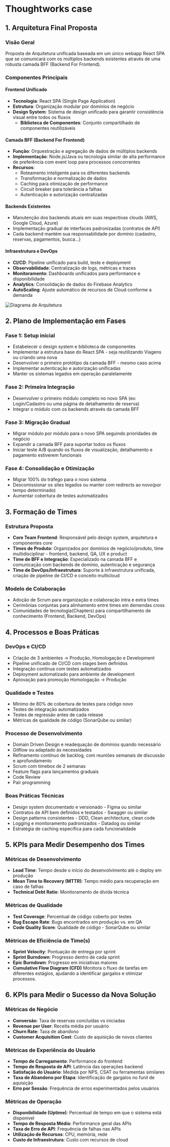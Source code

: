# Thoughtworks case

## 1. Arquitetura Final Proposta

### Visão Geral
Proposta de Arquitetura unificada baseada em um único webapp React SPA que se comunicará com os múltiplos backends existentes através de uma robusta camada BFF (Backend For Frontend).

### Componentes Principais

#### Frontend Unificado
- **Tecnologia**: React SPA (Single Page Application)
- **Estrutura**: Organização modular por domínios de negócio
- **Design System**: Sistema de design unificado para garantir consistência visual entre todos os fluxos
  - **Biblioteca de Componentes**: Conjunto compartilhado de componentes reutilizáveis

#### Camada BFF (Backend For Frontend)
- **Função**: Orquestração e agregação de dados de múltiplos backends
- **Implementação**: Node.js/Java ou tecnologia similar de alta performance de preferência com event loop para processos concorrentes
- **Recursos**:
  - Roteamento inteligente para os diferentes backends
  - Transformação e normalização de dados
  - Caching para otimização de performance
  - Circuit breaker para tolerância a falhas
  - Autenticação e autorização centralizadas

#### Backends Existentes
- Manutenção dos backends atuais em suas respectivas clouds (AWS, Google Cloud, Azure)
- Implementação gradual de interfaces padronizadas (contratos de API)
- Cada backend mantém sua responsabilidade por domínio (cadastro, reservas, pagamentos, busca...)

#### Infraestrutura e DevOps
- **CI/CD**: Pipeline unificado para build, teste e deployment
- **Observabilidade**: Centralização de logs, métricas e traces
- **Monitoramento**: Dashboards unificados para performance e disponibilidade
- **Analytics**: Consolidação de dados do Firebase Analytics
- **AutoScaling**: Ajuste automático de recursos de Cloud conforme a demanda

![Diagrama de Arquitetura](/thought_arch.png)

## 2. Plano de Implementação em Fases

### Fase 1: Setup inicial
- Estabelecer o design system e biblioteca de componentes
- Implementar a estrutura base do React SPA - seja reutilizando Viagens ou criando uma nova
- Desenvolver o primeiro protótipo da camada BFF - mesmo caso acima
- Implementar autenticação e autorização unificadas
- Manter os sistemas legados em operação paralelamente

### Fase 2: Primeira Integração
- Desenvolver o primeiro módulo completo no novo SPA (ex: Login/Cadastro ou uma página de detalhamento de reserva)
- Integrar o módulo com os backends através da camada BFF

### Fase 3: Migração Gradual
- Migrar módulo por módulo para o novo SPA seguindo prioridades de negócio
- Expandir a camada BFF para suportar todos os fluxos
- Iniciar teste A/B quando os fluxos de visualização, detalhamento e pagamento estiverem funcionais

### Fase 4: Consolidação e Otimização
- Migrar 100% do tráfego para o novo sistema
- Descomissionar os sites legados ou manter com redirects ao novo(por tempo determinado)
- Aumentar cobertura de testes automatizados

## 3. Formação de Times

### Estrutura Proposta
- **Core Team Frontend**: Responsável pelo design system, arquitetura e componentes core
- **Times de Produto**: Organizados por domínios de negócio/produto, time multidisciplinar - frontend, backend, QA, UX e product
- **Time de BFF e Integração**: Especializado na camada BFF e comunicação com backends de domínio, autenticação e segurança
- **Time de DevOps/Infraestrutura**: Suporte à infraestrutura unificada, criação de pipeline de CI/CD e conceito multicloud

### Modelo de Colaboração
- Adoção de Scrum para organização e colaboração intra e extra times
- Cerimônias conjuntas para alinhamento entre times em demendas cross
- Comunidades de tecnologia(Chapters) para compartilhamento de conhecimento (Frontend, Backend, DevOps)

## 4. Processos e Boas Práticas

### DevOps e CI/CD
- Criação de 3 ambientes -> Produção, Homologação e Development
- Pipeline unificado de CI/CD com stages bem definidos
- Integração contínua com testes automatizados
- Deployment automatizado para ambiente de development
- Aprovação para promoção Homologação -> Produção

### Qualidade e Testes
- Mínimo de 80% de cobertura de testes para código novo
- Testes de integração automatizados
- Testes de regressão antes de cada release
- Métricas de qualidade de código (SonarQube ou similar)

### Processo de Desenvolvimento
- Domain Driven Design e readequação de domínios quando necessário
- Gitflow ou adaptado às necessidades
- Refinamento contínuo de backlog, com reuniões semanais de discussão e aprofundamento
- Scrum com timebox de 2 semanas
- Feature flags para lançamentos graduais
- Code Review
- Pair programming

### Boas Práticas Técnicas
- Design system documentado e versionado - Figma ou similar
- Contratos de API bem definidos e testados - Swagger ou similar
- Design patterns consistentes - DDD, Clean architecture, clean code
- Logging e monitoramento padronizados - Datadog ou similar
- Estratégia de caching específica para cada funcionalidade

## 5. KPIs para Medir Desempenho dos Times

### Métricas de Desenvolvimento
- **Lead Time**: Tempo desde o início do desenvolvimento até o deploy em produção
- **Mean Time to Recovery (MTTR)**: Tempo médio para recuperação em caso de falhas
- **Technical Debt Ratio**: Monitoramento de dívida técnica

### Métricas de Qualidade
- **Test Coverage**: Percentual de código coberto por testes
- **Bug Escape Rate**: Bugs encontrados em produção vs. em QA
- **Code Quality Score**: Qualidade de código - SonarQube ou similar

### Métricas de Eficiência de Time(s)
- **Sprint Velocity**: Pontuação de entrega por sprint
- **Sprint Burndown**: Progresso dentro de cada sprint
- **Epic Burndown**: Progresso em iniciativas maiores
- **Cumulative Flow Diagram (CFD)** Monitora o fluxo de tarefas em diferentes estágios, ajudando a identificar gargalos e otimizar processos.

## 6. KPIs para Medir o Sucesso da Nova Solução

### Métricas de Negócio
- **Conversão**: Taxa de reservas concluídas vs iniciadas
- **Revenue per User**: Receita média por usuário
- **Churn Rate**: Taxa de abandono
- **Customer Acquisition Cost**: Custo de aquisição de novos clientes

### Métricas de Experiência do Usuário
- **Tempo de Carregamento**: Performance do frontend
- **Tempo de Resposta de API**: Latência das operações backend
- **Satisfação do Usuário**: Medida por NPS, CSAT ou ferramentas similares
- **Taxa de Abandono por Etapa**: Identificação de gargalos no funil de aquisição
- **Erro por Sessão**: Frequência de erros experimentados pelos usuários

### Métricas de Operação
- **Disponibilidade (Uptime)**: Percentual de tempo em que o sistema está disponível
- **Tempo de Resposta Médio**: Performance geral das APIs
- **Taxa de Erro de API**: Frequência de falhas nas APIs
- **Utilização de Recursos**: CPU, memória, rede
- **Custo de Infraestrutura**: Custo com recursos de cloud
